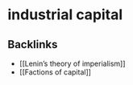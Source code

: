 # industrial capital



## Backlinks

-   [[Lenin&rsquo;s theory of imperialism]]
-   [[Factions of capital]]
